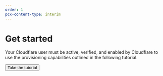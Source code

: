 ```yaml
---
order: 1
pcx-content-type: interim
---
```


# Get started


Your Cloudflare user must be active, verified, and enabled by Cloudflare to use the provisioning capabilities outlined in the following tutorial.

<p><Button type="primary" href="/tutorial">Take the tutorial</Button></p>

